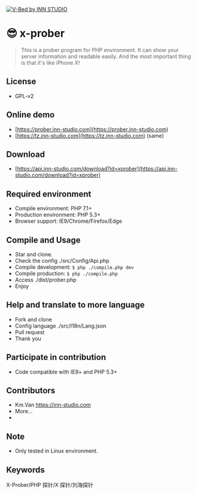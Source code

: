 ﻿[![V-Bed by INN STUDIO](https://wx3.sinaimg.cn/large/686ee05dly1fkvkxkwyhzj21gu0d2my8.jpg)](https://wx3.sinaimg.cn/large/686ee05dly1fkvkxkwyhzj21gu0d2my8.jpg)

# 😎 x-prober
> This is a prober program for PHP environment. It can show your server information and readable easily. And the most important thing is that it's like iPhone X!

## License
* GPL-v2

## Online demo
- [https://prober.inn-studio.com](https://prober.inn-studio.com)
- [https://tz.inn-studio.com](https://tz.inn-studio.com) (same)

## Download
- [https://api.inn-studio.com/download?id=xprober](https://api.inn-studio.com/download?id=xprober)

## Required environment
- Compile environment: PHP 7.1+
- Production environment: PHP 5.3+
- Browser support: IE9/Chrome/Firefox/Edge

## Compile and Usage
- Star and clone.
- Check the config ./src/Config/Api.php
- Compile development: `$ php ./compile.php dev`
- Compile production: `$ php ./compile.php`
- Access ./dist/prober.php
- Enjoy

## Help and translate to more language
- Fork and clone
- Config language ./src/I18n/Lang.json
- Pull request
- Thank you

## Participate in contribution
- Code compatible with IE9+ and PHP 5.3+

## Contributors
- Km.Van https://inn-studio.com
- More...
- 
## Note
- Only tested in Linux environment.

## Keywords
X-Prober/PHP 探针/X 探针/刘海探针




